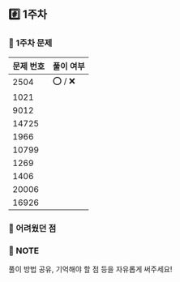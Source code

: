 ## #️⃣ 1주차

### 🔗 1주차 문제
| **문제 번호** | **풀이 여부** |
|-------|----|
| 2504| ⭕️ / ❌ |
| 1021| |
| 9012| |
| 14725| |
| 1966|  |
| 10799| |
| 1269|  |
| 1406| |
| 20006|  |
| 16926| |

### 📍 어려웠던 점


### 📝 NOTE
풀이 방법 공유, 기억해야 할 점 등을 자유롭게 써주세요!